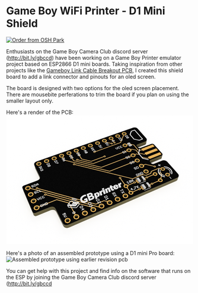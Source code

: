 # Game Boy WiFi Printer - D1 Mini Shield

<a href="https://oshpark.com/shared_projects/KH3ALIwH"><img src="https://oshpark.com/assets/badge-5b7ec47045b78aef6eb9d83b3bac6b1920de805e9a0c227658eac6e19a045b9c.png" alt="Order from OSH Park"></img></a>

Enthusiasts on the Game Boy Camera Club discord server (http://bit.ly/gbccd) have been working on a Game Boy Printer emulator project based on ESP2866 D1 mini boards. Taking inspiration from other projects like the [Gameboy Link Cable Breakout PCB](https://github.com/Palmr/gb-link-cable), I created this shield board to add a link connector and pinouts for an oled screen.

The board is designed with two options for the oled screen placement. There are mousebite perferations to trim the board if you plan on using the smaller layout only.

Here's a render of the PCB:
![3D render of the pcb design](images/render.png)

Here's a photo of an assembled prototype using a D1 mini Pro board:
![Assembled prototype using earlier revision pcb](images/prototype.jpg)

You can get help with this project and find info on the software that runs on the ESP by joining the Game Boy Camera Club discord server (http://bit.ly/gbccd